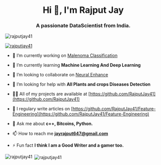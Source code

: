 
<h1 align="center">Hi 👋, I'm Rajput Jay</h1>
<h3 align="center">A passionate DataScientist from India.</h3>

<p align="left"> <img src="https://komarev.com/ghpvc/?username=rajputjay41&label=Profile%20views&color=0e75b6&style=flat" alt="rajputjay41" /> </p>

<p align="left"> <a href="https://github.com/ryo-ma/github-profile-trophy"><img src="https://github-profile-trophy.vercel.app/?username=RajputJay41" alt="rajputjay41" /></a> </p>


- 🔭 I’m currently working on [Malenoma Classification](https://github.com/RajputJay41/Malenoma--classification)

- 🌱 I’m currently learning **Machine Learning And Deep Learning**

- 👯 I’m looking to collaborate on [Neural Enhance](https://github.com/alexjc/neural-enhance)

- 🤝 I’m looking for help with **All Plants and crops Diseases Detection**

- 👨‍💻 All of my projects are available at [https://github.com/RajputJay41](https://github.com/RajputJay41)

- 📝 I regulary write articles on [https://github.com/RajputJay41/Feature-Engineering](https://github.com/RajputJay41/Feature-Engineering)

- 💬 Ask me about **c++, Bitcoins, Python.**

- 📫 How to reach me **jayrajput647@gmail.com**

- ⚡ Fun fact **I think I am a Good Writer and a gamer too.**


<p><img align="left" src="https://github-readme-stats.vercel.app/api/top-langs/?username=rajputjay41&layout=compact" alt="rajputjay41" /></p>

<p>&nbsp;<img align="center" src="https://github-readme-stats.vercel.app/api?username=rajputjay41&show_icons=true" alt="rajputjay41" /></p>
